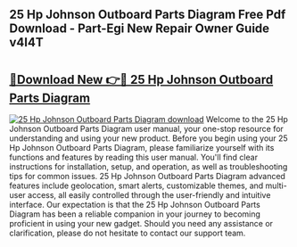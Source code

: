 ## 25 Hp Johnson Outboard Parts Diagram Free Pdf Download - Part-Egi New Repair Owner Guide v4I4T

# <h2><a href="http://dfku0u.blite.top/?on=25+Hp+Johnson+Outboard+Parts+Diagram">🔗Download New 👉🔴 25 Hp Johnson Outboard Parts Diagram</a></h2>

[![25 Hp Johnson Outboard Parts Diagram download](https://i.imgur.com/lujVjoI.png)](http://dfku0u.blite.top/?on=25+Hp+Johnson+Outboard+Parts+Diagram)
Welcome to the 25 Hp Johnson Outboard Parts Diagram user manual, your one-stop resource for understanding and using your new product. Before you begin using your 25 Hp Johnson Outboard Parts Diagram, please familiarize yourself with its functions and features by reading this user manual. You'll find clear instructions for installation, setup, and operation, as well as troubleshooting tips for common issues. 25 Hp Johnson Outboard Parts Diagram advanced features include geolocation, smart alerts, customizable themes, and multi-user access, all easily controlled through the user-friendly and intuitive interface. Our expectation is that the 25 Hp Johnson Outboard Parts Diagram has been a reliable companion in your journey to becoming proficient in using your new gadget. Should you need any assistance or clarification, please do not hesitate to contact our support team.
